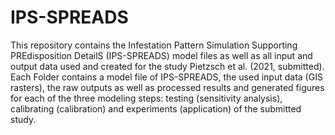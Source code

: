 # IPS-SPREADS

This repository contains the Infestation Pattern Simulation Supporting PREdisposition DetailS (IPS-SPREADS) model files as well as all input and output data used and created for the study Pietzsch et al. (2021, submitted). Each Folder contains a model file of IPS-SPREADS, the used input data (GIS rasters), the raw outputs as well as processed results and generated figures for each of the three modeling steps: testing (sensitivity analysis), calibrating (calibration) and experiments (application) of the submitted study.

